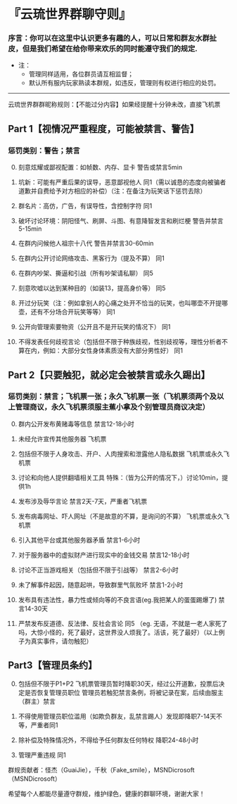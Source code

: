 # 『云琉世界群聊守则』
### 序言：你可以在这里中认识更多有趣的人，可以日常和群友水群扯皮，但是我们希望在给你带来欢乐的同时能遵守我们的规定.
* 注：
    * 管理同样适用，各位群员请互相监督；
    * 默认所有服内玩家熟读本群规，如违反，管理则有权进行相应的处罚。

***

云琉世界群群昵称规则：【不能过分内容】如果经提醒十分钟未改，直接飞机票
## Part 1【视情况严重程度，可能被禁言、警告】

### 惩罚类别：警告；禁言


0. 刻意炫耀或鄙视配置：如帧数、内存、显卡	警告或禁言5min

1. 坑新：可能有严重后果的误导，恶意鄙视他人	同1（需以诚恳的态度向被骗者道歉并自费给予对方相应的补偿）（注：在备注为玩笑话下惩罚去除）

2. 群名片：高仿，广告，有误导性，含控制字符	同1

3. 破坏讨论环境：阴阳怪气、刷屏、斗图、有意降智发言和刷烂梗	警告并禁言5-15min

4. 在群内问候他人祖宗十八代	警告并禁言30-60min

5. 在群内公开讨论网络攻击、黑客行为（提及不算）	同1

6. 在群内吵架、撕逼和引战（所有吵架请私聊）	同5

7. 刻意吹嘘以达到某种目的（如装13，提高身价等）	同5

8. 开过分玩笑（注：例如拿别人的心痛之处开不恰当的玩笑，也叫哪壶不开提哪壶，还有不分场合开玩笑等等）	同1 

9. 公开向管理索要物资（公开且不是开玩笑的情况下）		同1

10. 不得发表任何歧视言论（包括但不限于种族歧视，性别歧视等，理性分析者不算在内，例如：大部分女性身体素质没有大部分男性好）		同1

## Part 2【只要触犯，就必定会被禁言或永久踢出】
### 惩罚类别：禁言；飞机票一张；永久飞机票一张（飞机票须两个及以上管理商议，永久飞机票须服主蕉小拿及个别管理员商议决定）
0. 群内公开发布黄赌毒等信息	禁言12-18小时

1. 未经允许宣传其他服务器	飞机票
 
2. 包括但不限于人身攻击、开户、人肉搜索和泄露他人隐私数据	飞机票或永久飞机票
 
3. 讨论和向他人提供翻墙相关工具	特殊：（皆为公开的情况下，）讨论10min，提供1h

4. 发布涉及辱华言论	禁言2天-7天，严重者飞机票
 
5. 发布病毒网址、吓人网址（不是故意的不算，是询问的不算）	飞机票或永久飞机票

6. 引入其他平台或其他服务器矛盾		禁言1-6小时
 
7. 对于服务器中的虚拟财产进行现实中的金钱交易		禁言12-18小时

8. 讨论不正当游戏相关（包括但不限于引战等）	禁言2-6小时
 
9. 未了解事件起因，随意起哄，导致群里气氛败坏 	禁言1-2小时

10.  发布具有违法性，暴力性或倾向等的不良言语(eg.我把某人的蛋蛋踢爆了) 	禁言14-30天

11. 严禁发布反道德、反法律、反社会言论	同5		（eg. 无语，不就是一老人家死了吗，大惊小怪的，死了最好，这世界没人烦我了。活该，死了最好）（以上例子为真实事件，请勿触犯）

## Part3【管理员条约】

0. 包括但不限于P1+P2
飞机票管理员暂时降职30天，经过公开道歉，投票后决定是否恢复管理员职位
管理员若触犯禁言条例，将被记录在案，后续由服主（群主）禁言

1. 不得使用管理员职位滥用（如欺负群友，乱禁言踢人）发现即降职7-14天不等，严重者同1

2. 除补偿及特殊情况外，不得给予任何群友任何特权		降职24-48小时

3. 管理严重违规		同1

群规贡献者：怪杰（GuaiJie），千秋（Fake_smile），MSNDicrosoft（MSNDicrosoft）

希望每个人都能尽量遵守群规，维护绿色，健康的群聊环境，谢谢大家！
